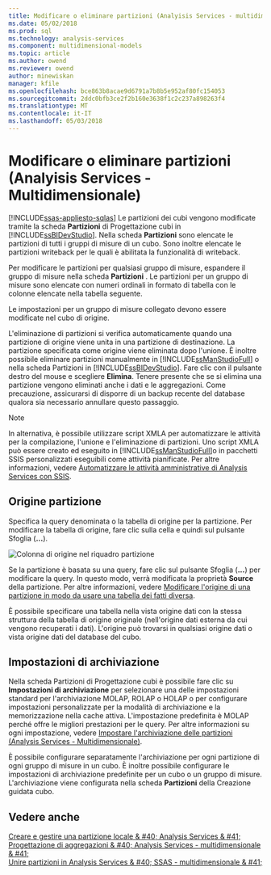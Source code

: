```yaml
---
title: Modificare o eliminare partizioni (Analyisis Services - multidimensionale) | Documenti Microsoft
ms.date: 05/02/2018
ms.prod: sql
ms.technology: analysis-services
ms.component: multidimensional-models
ms.topic: article
ms.author: owend
ms.reviewer: owend
author: minewiskan
manager: kfile
ms.openlocfilehash: bce863b8acae9d6791a7b8b5e952af80fc154053
ms.sourcegitcommit: 2ddc0bfb3ce2f2b160e3638f1c2c237a898263f4
ms.translationtype: MT
ms.contentlocale: it-IT
ms.lasthandoff: 05/03/2018
---
```

# <a name="edit-or-delete-partitions-analyisis-services---multidimensional"></a>Modificare o eliminare partizioni (Analyisis Services - Multidimensionale)
[!INCLUDE[ssas-appliesto-sqlas](../../includes/ssas-appliesto-sqlas.md)]
  Le partizioni dei cubi vengono modificate tramite la scheda **Partizioni** di Progettazione cubi in [!INCLUDE[ssBIDevStudio](../../includes/ssbidevstudio-md.md)]. Nella scheda **Partizioni** sono elencate le partizioni di tutti i gruppi di misure di un cubo. Sono inoltre elencate le partizioni writeback per le quali è abilitata la funzionalità di writeback.  
  
 Per modificare le partizioni per qualsiasi gruppo di misure, espandere il gruppo di misure nella scheda **Partizioni** . Le partizioni per un gruppo di misure sono elencate con numeri ordinali in formato di tabella con le colonne elencate nella tabella seguente.  
  
 Le impostazioni per un gruppo di misure collegato devono essere modificate nel cubo di origine.  
  
 L'eliminazione di partizioni si verifica automaticamente quando una partizione di origine viene unita in una partizione di destinazione. La partizione specificata come origine viene eliminata dopo l'unione. È inoltre possibile eliminare partizioni manualmente in [!INCLUDE[ssManStudioFull](../../includes/ssmanstudiofull-md.md)] o nella scheda Partizioni in [!INCLUDE[ssBIDevStudio](../../includes/ssbidevstudio-md.md)]. Fare clic con il pulsante destro del mouse e scegliere **Elimina**. Tenere presente che se si elimina una partizione vengono eliminati anche i dati e le aggregazioni. Come precauzione, assicurarsi di disporre di un backup recente del database qualora sia necessario annullare questo passaggio.  
  
> [!NOTE]  
>  In alternativa, è possibile utilizzare script XMLA per automatizzare le attività per la compilazione, l'unione e l'eliminazione di partizioni. Uno script XMLA può essere creato ed eseguito in [!INCLUDE[ssManStudioFull](../../includes/ssmanstudiofull-md.md)]o in pacchetti SSIS personalizzati eseguibili come attività pianificate. Per altre informazioni, vedere [Automatizzare le attività amministrative di Analysis Services con SSIS](../../analysis-services/instances/automate-analysis-services-administrative-tasks-with-ssis.md).  
  
## <a name="partition-source"></a>Origine partizione  
 Specifica la query denominata o la tabella di origine per la partizione. Per modificare la tabella di origine, fare clic sulla cella e quindi sul pulsante Sfoglia (**...**).  
  
 ![Colonna di origine nel riquadro partizione](../../analysis-services/multidimensional-models/media/ssas-partitionsource.png "colonna di origine nel riquadro partizione")  
  
 Se la partizione è basata su una query, fare clic sul pulsante Sfoglia (**...**) per modificare la query. In questo modo, verrà modificata la proprietà **Source** della partizione. Per altre informazioni, vedere [Modificare l'origine di una partizione in modo da usare una tabella dei fatti diversa](../../analysis-services/multidimensional-models/change-a-partition-source-to-use-a-different-fact-table.md).  
  
 È possibile specificare una tabella nella vista origine dati con la stessa struttura della tabella di origine originale (nell'origine dati esterna da cui vengono recuperati i dati). L'origine può trovarsi in qualsiasi origine dati o vista origine dati del database del cubo.  
  
## <a name="storage-settings"></a>Impostazioni di archiviazione  
 Nella scheda Partizioni di Progettazione cubi è possibile fare clic su **Impostazioni di archiviazione** per selezionare una delle impostazioni standard per l'archiviazione MOLAP, ROLAP o HOLAP o per configurare impostazioni personalizzate per la modalità di archiviazione e la memorizzazione nella cache attiva. L'impostazione predefinita è MOLAP perché offre le migliori prestazioni per le query. Per altre informazioni su ogni impostazione, vedere [Impostare l'archiviazione delle partizioni &#40;Analysis Services - Multidimensionale&#41;](../../analysis-services/multidimensional-models/set-partition-storage-analysis-services-multidimensional.md).  
  
 È possibile configurare separatamente l'archiviazione per ogni partizione di ogni gruppo di misure in un cubo. È inoltre possibile configurare le impostazioni di archiviazione predefinite per un cubo o un gruppo di misure. L'archiviazione viene configurata nella scheda **Partizioni** della Creazione guidata cubo.  
  
## <a name="see-also"></a>Vedere anche  
 [Creare e gestire una partizione locale & #40; Analysis Services & #41;](../../analysis-services/multidimensional-models/create-and-manage-a-local-partition-analysis-services.md)   
 [Progettazione di aggregazioni & #40; Analysis Services - multidimensionale & #41;](../../analysis-services/multidimensional-models/designing-aggregations-analysis-services-multidimensional.md)   
 [Unire partizioni in Analysis Services & #40; SSAS - multidimensionale & #41;](../../analysis-services/multidimensional-models/merge-partitions-in-analysis-services-ssas-multidimensional.md)  
  
  
